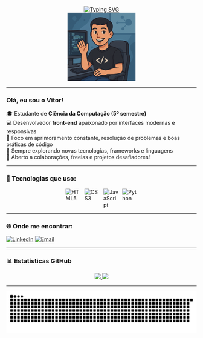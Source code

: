 <div align="center">
  <a href="https://git.io/typing-svg">
    <img src="https://readme-typing-svg.demolab.com?font=Fira+Code&weight=500&size=28&pause=1000&color=00BFFF&center=true&vCenter=true&repeat=true&width=600&lines=Welcome+to+my+GitHub!" alt="Typing SVG">
  </a>
</div>

<div align="center">
  <img src="me.png" alt="Meu avatar" width="180" />
</div>

---

### Olá, eu sou o Vitor!

🎓 Estudante de **Ciência da Computação (5º semestre)** <br>
💻 Desenvolvedor **front-end** apaixonado por interfaces modernas e responsivas <br>
🚀 Foco em aprimoramento constante, resolução de problemas e boas práticas de código <br>
🎯 Sempre explorando novas tecnologias, frameworks e linguagens <br>
🤝 Aberto a colaborações, freelas e projetos desafiadores!

---

### 🧰 Tecnologias que uso:
<div style="display: flex; justify-content: center; gap: 10px;">
  <img src="https://cdn.jsdelivr.net/gh/devicons/devicon/icons/html5/html5-original.svg" width="40" alt="HTML5"/>
  <img src="https://cdn.jsdelivr.net/gh/devicons/devicon/icons/css3/css3-original.svg" width="40" alt="CSS3"/>
  <img src="https://cdn.jsdelivr.net/gh/devicons/devicon/icons/javascript/javascript-original.svg" width="40" alt="JavaScript"/>
  <img src="https://cdn.jsdelivr.net/gh/devicons/devicon/icons/python/python-original.svg" width="40" alt="Python"/>
</div>

---

### 🌐 Onde me encontrar:
[![LinkedIn](https://img.shields.io/badge/LinkedIn-blue?logo=linkedin&style=for-the-badge)](https://www.linkedin.com/in/vitor-macedo-7884b8271/)
[![Email](https://img.shields.io/badge/Email-333333?logo=gmail&logoColor=white&style=for-the-badge)](mailto:macedov836@gmail.com)

---

### 📊 Estatísticas GitHub
<div align="center">
  <a href="https://github.com/VitorMacedoC">
    <img height="160em" src="https://github-readme-stats.vercel.app/api?username=VitorMacedoC&show_icons=true&theme=tokyonight&include_all_commits=true&count_private=true"/>
    <img height="160em" src="https://github-readme-stats.vercel.app/api/top-langs/?username=VitorMacedoC&layout=compact&langs_count=8&theme=tokyonight"/>
  </a>
</div>

---

<picture align="center">
  <source media="(prefers-color-scheme: dark)" srcset="https://raw.githubusercontent.com/VitorMacedoC/VitorMacedoC/output/github-contribution-grid-snake-dark.svg">
  <source media="(prefers-color-scheme: light)" srcset="https://raw.githubusercontent.com/VitorMacedoC/VitorMacedoC/output/github-contribution-grid-snake.svg">
  <img align="center" alt="github contribution grid snake animation" src="https://raw.githubusercontent.com/VitorMacedoC/VitorMacedoC/output/github-contribution-grid-snake.svg">
</picture>
